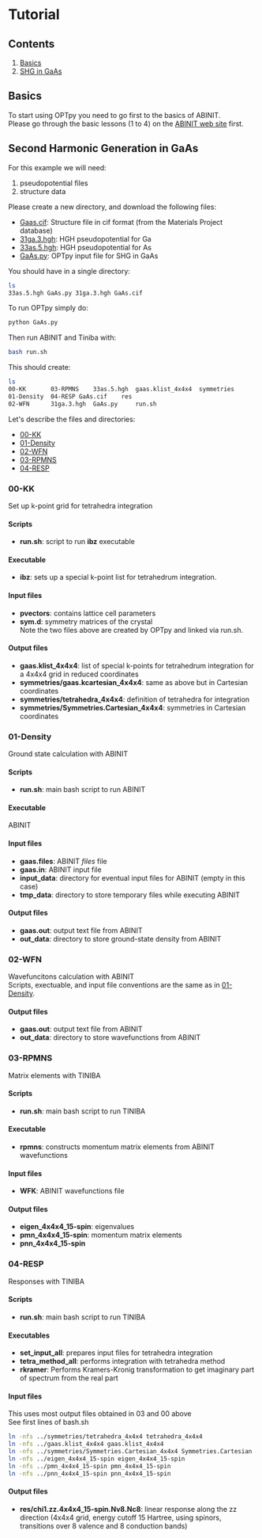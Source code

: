 # Tutorial

## Contents 
1. [Basics](#basics)
2. [SHG in GaAs](#shg_gaas)

<a id='basics'></a>
## Basics   
To start using OPTpy you need to go first to the basics of ABINIT.   
Please go through the basic lessons (1 to 4) on the [ABINIT web site](http://www.abinit.org) first.   

<a id='shg_gaas'></a>
## Second Harmonic Generation in GaAs  

For this example we will need:   
1. pseudopotential files
2. structure data   

Please create a new directory, and download the following files:   

* [Gaas.cif](https://raw.githubusercontent.com/trangel/OPTpy/master/examples/data/structures/GaAs.cif): Structure file in cif format (from the Materials Project database)   
* [31ga.3.hgh](https://github.com/trangel/OPTpy/tree/master/examples/data/pseudos/31ga.3.hgh):   HGH pseudopotential for Ga   
* [33as.5.hgh](https://github.com/trangel/OPTpy/tree/master/examples/data/pseudos/33as.5.hgh): HGH pseudopotential for As   
* [GaAs.py](https://raw.githubusercontent.com/trangel/OPTpy/master/examples/flows/GaAs.py): 
OPTpy input file for SHG in GaAs 

You should have in a single directory:    
```bash
ls   
33as.5.hgh GaAs.py 31ga.3.hgh GaAs.cif
```

To run OPTpy simply do:   
```bash
python GaAs.py
```
Then run ABINIT and Tiniba with:   
```bash
bash run.sh   
```

This should create:
```bash
ls
00-KK	    03-RPMNS	33as.5.hgh  gaas.klist_4x4x4  symmetries
01-Density  04-RESP	GaAs.cif    res
02-WFN	    31ga.3.hgh	GaAs.py     run.sh
```

Let's describe the files and directories:  
* [00-KK](#kk)    
* [01-Density](#density)   
* [02-WFN](#wfn)    
* [03-RPMNS](#rpmns)    
* [04-RESP](#resp)    
 
<a id='kk'></a>
###  00-KK 
Set up k-point grid for tetrahedra integration   

#### Scripts         
* **run.sh**: script to run **ibz** executable    

#### Executable
* **ibz**: sets up a special k-point list for tetrahedrum integration.    

#### Input files   
* **pvectors**: contains lattice cell parameters    
* **sym.d**: symmetry matrices of the crystal    
Note the two files above are created by OPTpy and linked via run.sh.    

#### Output files   
* **gaas.klist_4x4x4**: list of special k-points for tetrahedrum integration for a 4x4x4 grid in reduced coordinates    
* **symmetries/gaas.kcartesian_4x4x4**: same as above but in Cartesian coordinates   
* **symmetries/tetrahedra_4x4x4**: definition of tetrahedra for integration    
* **symmetries/Symmetries.Cartesian_4x4x4**: symmetries in Cartesian coordinates       

<a id='density'></a>
### 01-Density  
Ground state calculation with ABINIT    

#### Scripts         
* **run.sh**: main bash script to run ABINIT    

#### Executable
ABINIT   

#### Input files
* **gaas.files**: ABINIT *files* file   
* **gaas.in**: ABINIT input file     
* **input_data**: directory for eventual input files for ABINIT (empty in this case)    
* **tmp_data**: directory to store temporary files while executing ABINIT    
 
#### Output files  
* **gaas.out**: output text file from ABINIT    
* **out_data**: directory to store ground-state density from ABINIT   
 
<a id='wfn'></a>
### 02-WFN     
Wavefuncitons calculation with ABINIT    
Scripts, exectuable, and input file conventions are the same as in [01-Density](#density).    

#### Output files  
* **gaas.out**: output text file from ABINIT    
* **out_data**: directory to store wavefunctions from ABINIT    

<a id='rpmns'></a> 
### 03-RPMNS   
Matrix elements with TINIBA       

#### Scripts         
* **run.sh**: main bash script to run TINIBA    

#### Executable
* **rpmns**: constructs momentum matrix elements from ABINIT wavefunctions      

#### Input files
* **WFK**: ABINIT wavefunctions file   
 
#### Output files  
* **eigen_4x4x4_15-spin**: eigenvalues    
* **pmn_4x4x4_15-spin**: momentum matrix elements   
* **pnn_4x4x4_15-spin**

<a id='resp'></a>
### 04-RESP   
Responses with TINIBA         

#### Scripts         
* **run.sh**: main bash script to run TINIBA

#### Executables
* **set_input_all**: prepares input files for tetrahedra integration   
* **tetra_method_all**: performs integration with tetrahedra method   
* **rkramer**: Performs Kramers-Kronig transformation to get imaginary part of spectrum from the real part    


#### Input files
This uses most output files obtained in 03 and 00 above    
See first lines of bash.sh    
```bash
ln -nfs ../symmetries/tetrahedra_4x4x4 tetrahedra_4x4x4
ln -nfs ../gaas.klist_4x4x4 gaas.klist_4x4x4
ln -nfs ../symmetries/Symmetries.Cartesian_4x4x4 Symmetries.Cartesian
ln -nfs ../eigen_4x4x4_15-spin eigen_4x4x4_15-spin
ln -nfs ../pmn_4x4x4_15-spin pmn_4x4x4_15-spin
ln -nfs ../pnn_4x4x4_15-spin pnn_4x4x4_15-spin
```

#### Output files   
* **res/chi1.zz.4x4x4_15-spin.Nv8.Nc8**: linear response along the zz direction (4x4x4 grid, energy cutoff 15 Hartree, using spinors, transitions over 8 valence and 8 conduction bands)    

